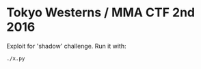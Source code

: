 Tokyo Westerns / MMA CTF 2nd 2016
=================================

Exploit for 'shadow' challenge.
Run it with:
```
./x.py
```
